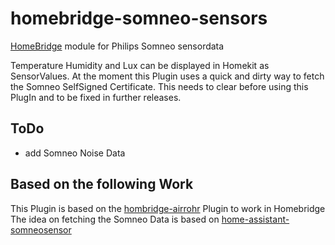# homebridge-somneo-sensors

[HomeBridge](http://github.com/nfarina/homebridge) module for Philips Somneo sensordata

Temperature Humidity and Lux can be displayed in Homekit as SensorValues.
At the moment this Plugin uses a quick and dirty way to fetch the Somneo SelfSigned Certificate. This needs to clear before using this PlugIn and to be fixed in further releases.

## ToDo

- add Somneo Noise Data

## Based on the following Work

This Plugin is based on the [hombridge-airrohr](https://github.com/toto/homebridge-airrohr) Plugin to work in Homebridge
The idea on fetching the Somneo Data is based on [home-assistant-somneosensor](https://github.com/pijiulaoshi/home-assistant-somneosensor)
